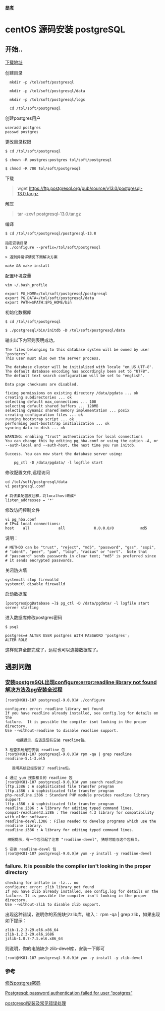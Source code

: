
#### [参考](https://www.cnblogs.com/easonbook/p/11005967.html)

# centOS 源码安装 postgreSQL

## 开始..

[下载地址](https://www.postgresql.org/ftp/source/)


创建目录
```shell script
  mkdir -p /tol/soft/postgresql  

  mkdir -p /tol/soft/postgresql/data  

  mkdir -p /tol/soft/postgresql/logs

  cd /tol/soft/postgresql
```

创建postgres用户
```shell script
useradd postgres
passwd postgres
```
更改目录权限
```shell script
$ cd /tol/soft/postgresql

$ chown -R postgres:postgres tol/soft/postgresql

$ chmod -R 700 tol/soft/postgresql
```

下载
> wget https://ftp.postgresql.org/pub/source/v13.0/postgresql-13.0.tar.gz

解压
> tar -zxvf postgresql-13.0.tar.gz

编译
```shell script
$ cd /tol/soft/postgresql/postgresql-13.0

指定安装目录
$ ./configure --prefix=/tol/soft/postgresql

> 遇到异常详情见下面解决方案
```

```shell script
make && make install
```

配置环境变量
```shell script
vim ~/.bash_profile
```

```shell script
export PG_HOME=/tol/soft/postgresql/postgresql
export PG_DATA=/tol/soft/postgresql/data
export PATH=$PATH:$PG_HOME/bin
```

初始化数据库
```shell script
$ cd /tol/soft/postgresql

$ ./postgresql/bin/initdb -D /tol/soft/postgresql/data
```
输出以下内容则表明成功。
```
The files belonging to this database system will be owned by user "postgres".
This user must also own the server process.

The database cluster will be initialized with locale "en_US.UTF-8".
The default database encoding has accordingly been set to "UTF8".
The default text search configuration will be set to "english".

Data page checksums are disabled.

fixing permissions on existing directory /data/pgdata ... ok
creating subdirectories ... ok
selecting default max_connections ... 100
selecting default shared_buffers ... 128MB
selecting dynamic shared memory implementation ... posix
creating configuration files ... ok
running bootstrap script ... ok
performing post-bootstrap initialization ... ok
syncing data to disk ... ok

WARNING: enabling "trust" authentication for local connections
You can change this by editing pg_hba.conf or using the option -A, or
--auth-local and --auth-host, the next time you run initdb.

Success. You can now start the database server using:

    pg_ctl -D /data/pgdata/ -l logfile start

```

修改配置文件,远程访问

```shell script
cd /tol/soft/postgresql/data
vi postgresql.conf
```

```
# 将该条配置反注释，将localhost改成*
listen_addresses = '*'
```

修改访问控制文件
```
vi pg_hba.conf
# IPv4 local connections:
host    all             all             0.0.0.0/0            md5
```
说明：
```
# METHOD can be "trust", "reject", "md5", "password", "gss", "sspi",
# "ident", "peer", "pam", "ldap", "radius" or "cert".  Note that
# "password" sends passwords in clear text; "md5" is preferred since
# it sends encrypted passwords.
```

关闭防火墙
```
systemctl stop firewalld
systemctl disable firewalld
```
启动数据库
```shell script
[postgres@pgDatabase ~]$ pg_ctl -D /data/pgdata/ -l logfile start
server starting
```
进入数据库修改postgres密码
```shell script
$ psql
```
```shell script
postgres=# ALTER USER postgres WITH PASSWORD 'postgres';
ALTER ROLE
```
这样就算全部完成了，远程也可以连接数据库了。


## 遇到问题


### [安装postgreSQL出现configure:error:readline library not found解决方法及pg安装全过程](https://blog.csdn.net/wypblog/article/details/6863342)

```
[root@HK81-107 postgresql-9.0.0]# ./configure

configure: error: readline library not found
If you have readline already installed, see config.log for details on the
failure.  It is possible the compiler isnt looking in the proper directory.
Use --without-readline to disable readline support.

     根据提示，应该是没有安装 readline包。

3 检查系统是否安装 readline 包
[root@HK81-107 postgresql-9.0.0]# rpm -qa | grep readline
readline-5.1-3.el5

   说明系统已经安装了 readline包。

4 通过 yum 搜索相关的 readline 包
[root@HK81-107 postgresql-9.0.0]# yum search readline
lftp.i386 : A sophisticated file transfer program
lftp.i386 : A sophisticated file transfer program
php-readline.i386 : Standard PHP module provides readline library support
lftp.i386 : A sophisticated file transfer program
readline.i386 : A library for editing typed command lines.
compat-readline43.i386 : The readline 4.3 library for compatibility with older software.
readline-devel.i386 : Files needed to develop programs which use the readline library.
readline.i386 : A library for editing typed command lines.

 根据提示，有一个包引起了注意 "readline-devel", 猜想可能与这个包有关。
 
5 安装 readline-devel 包
[root@HK81-107 postgresql-9.0.0]# yum -y install -y readline-devel
```

### failure.  It is possible the compiler isn't looking in the proper directory
```
checking for inflate in -lz... no
configure: error: zlib library not found
If you have zlib already installed, see config.log for details on the
failure. It is possible the compiler isn't looking in the proper directory.
Use --without-zlib to disable zlib support.
```
出现这种错误，说明你的系统缺少zlib库，输入： rpm -qa | grep zlib，如果出现如下提示：
```
zlib-1.2.3-29.el6.x86_64
zlib-1.2.3-29.el6.i686
jzlib-1.0.7-7.5.el6.x86_64
```
则说明，你的电脑缺少 zlib-devel库，安装一下即可
```shell
[root@HK81-107 postgresql-9.0.0]# yum -y install -y zlib-devel
```


### 参考

[修改postgres密码](https://www.cnblogs.com/kaituorensheng/p/4735191.html)

[Postgresql: password authentication failed for user “postgres”](https://stackoverflow.com/questions/7695962/postgresql-password-authentication-failed-for-user-postgres)

[postgresql安装及常见错误处理](https://blog.csdn.net/zhu_xun/article/details/21234663)

